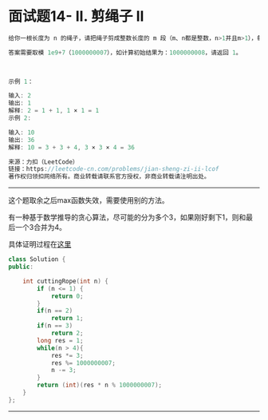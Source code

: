 # 面试题14- II. 剪绳子 II

```c++
给你一根长度为 n 的绳子，请把绳子剪成整数长度的 m 段（m、n都是整数，n>1并且m>1），每段绳子的长度记为 k[0],k[1]...k[m] 。请问 k[0]*k[1]*...*k[m] 可能的最大乘积是多少？例如，当绳子的长度是8时，我们把它剪成长度分别为2、3、3的三段，此时得到的最大乘积是18。

答案需要取模 1e9+7（1000000007），如计算初始结果为：1000000008，请返回 1。

 

示例 1：

输入: 2
输出: 1
解释: 2 = 1 + 1, 1 × 1 = 1
示例 2:

输入: 10
输出: 36
解释: 10 = 3 + 3 + 4, 3 × 3 × 4 = 36

来源：力扣（LeetCode）
链接：https://leetcode-cn.com/problems/jian-sheng-zi-ii-lcof
著作权归领扣网络所有。商业转载请联系官方授权，非商业转载请注明出处。
```

---

这个题取余之后max函数失效，需要使用别的方法。

有一种基于数学推导的贪心算法，尽可能的分为多个3，如果刚好剩下1，则和最后一个3合并为4。

具体证明过程在[这里](https://leetcode-cn.com/problems/integer-break/solution/343-zheng-shu-chai-fen-tan-xin-by-jyd/)

```c++
class Solution {
public:

	int cuttingRope(int n) {
		if (n <= 1) {
			return 0;
		}
        if(n == 2)
            return 1;
        if(n == 3)
            return 2;
        long res = 1;
        while(n > 4){
            res *= 3;
            res %= 1000000007;
            n -= 3;
        }
        return (int)(res * n % 1000000007);
	}
};
```

---



